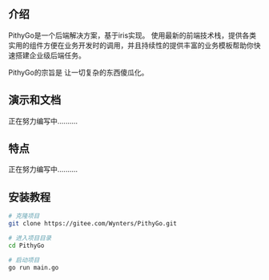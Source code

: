 <!--
 * @Descripttion: 
 * @version: 
 * @Author: Wynters
 * @Date: 2022-09-22 15:34:25
 * @LastEditTime: 2022-09-22 15:38:14
 * @FilePath: \PithyGo\README.md
-->
## 介绍
PithyGo是一个后端解决方案，基于iris实现。
使用最新的前端技术栈，提供各类实用的组件方便在业务开发时的调用，并且持续性的提供丰富的业务模板帮助你快速搭建企业级后端任务。

PithyGo的宗旨是 让一切复杂的东西傻瓜化。



## 演示和文档
   正在努力编写中..........




## 特点
   正在努力编写中..........


## 安装教程
``` sh
# 克隆项目
git clone https://gitee.com/Wynters/PithyGo.git

# 进入项目目录
cd PithyGo

# 启动项目
go run main.go
```

